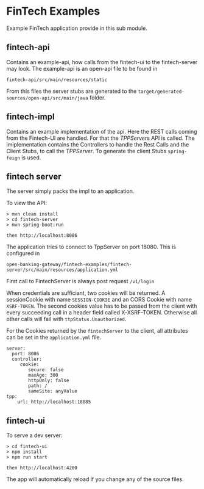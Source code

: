 # FinTech Examples

Example FinTech application provide in this sub module.

## fintech-api

Contains an example-api, how calls from the fintech-ui to the fintech-server may look.
The example-api is an open-api file to be found in
```
fintech-api/src/main/resources/static
```
From this files the server stubs are generated to the
<code>target/generated-sources/open-api/src/main/java</code>
folder.

## fintech-impl

Contains an example implementation of the api. Here the REST calls coming from the
Fintech-UI are handled. For that the <i>TPPServer</i>s API is called. The imiplementation contains the
Controllers to handle the Rest Calls and the Client Stubs, to
call the <i>TPPServer</i>.
To generate the client Stubs <code>spring-feign</code>
is used.

## fintech server

The server simply packs the impl to an application.

To view the API:

```
> mvn clean install
> cd fintech-server
> mvn spring-boot:run

then http://localhost:8086
```

The application tries to connect to TppServer on port 18080. This is configured in
```
open-banking-gateway/fintech-examples/fintech-server/src/main/resources/application.yml
```

First call to FintechServer is always post request
<code>/v1/login</code>

When credentials are sufficiant, two cookies will be returned. A sessionCookie with name
<code>SESSION-COOKIE</code> and an CORS Cookie with name <code>XSRF-TOKEN</code>. The second cookies
value has to be passed from the client with every succeeding call in a
header field called X-XSRF-TOKEN. Otherwise all other calls will fail with
<code>ttpStatus.Unauthorized</code>.

For the Cookies returned by the <code>fintechServer</code> to the client, all attributes
can be set in the <code>application.yml</code> file.
```
server:
  port: 8086
  controller:
     cookie:
        secure: false
        maxAge: 300
        httpOnly: false
        path: /
        sameSite: anyValue
tpp:
    url: http://localhost:18085

```

## fintech-ui

To serve a dev server:

```
> cd fintech-ui
> npm install
> npm run start

then http://localhost:4200
```

The app will automatically reload if you change any of the source files.
